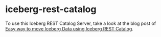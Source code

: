 # iceberg-rest-catalog

To use this Iceberg REST Catalog Server, take a look at the blog post of [Easy way to move Iceberg Data using Iceberg REST Catalog](https://itnext.io/easy-way-to-move-iceberg-data-using-iceberg-rest-catalog-8fb74e630a43).
